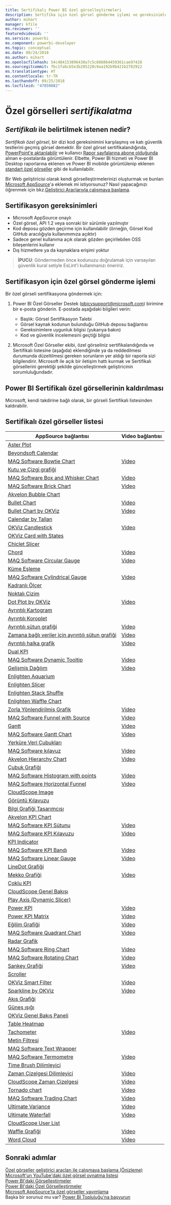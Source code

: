 ```yaml
---
title: Sertifikalı Power BI özel görselleştirmeleri
description: Sertifika için özel görsel gönderme işlemi ve gereksinimleri. Önceden sertifikalanan özel görseller listesi.
author: mihart
manager: kfile
ms.reviewer: ''
featuredvideoid: ''
ms.service: powerbi
ms.component: powerbi-developer
ms.topic: conceptual
ms.date: 09/24/2018
ms.author: mihart
ms.openlocfilehash: 54c484153896430a7c5c886864459361cae97428
ms.sourcegitcommit: fbc1fabcb5e3b285228c9aa192b9b421b2782922
ms.translationtype: HT
ms.contentlocale: tr-TR
ms.lasthandoff: 09/25/2018
ms.locfileid: "47059082"
---
```

# <a name="getting-a-custom-visual-certified"></a>Özel görselleri *sertifikalatma*
## <a name="what-is-meant-by-certified"></a>*Sertifikalı* ile belirtilmek istenen nedir?
*Sertifikalı özel görsel*, bir dizi kod gereksinimini karşılaşmış ve katı güvenlik testlerini geçmiş görsel demektir.  Bir özel görsel sertifikalandığında, [PowerPoint'e aktarılabilir](consumer/end-user-powerpoint.md) ve kullanıcı [Rapor sayfalarına abone olduğunda](consumer/end-user-subscribe.md) alınan e-postalarda görüntülenir. Elbette, Power BI hizmeti ve Power BI Desktop raporlarına eklenen ve Power BI mobilde görüntülenip eklenen [standart özel görseller](power-bi-custom-visuals.md) gibi de kullanılabilir.

Bir Web geliştiricisi olarak kendi görselleştirmelerinizi oluşturmak ve bunları [Microsoft AppSource](https://appsource.microsoft.com)'a eklemek mi istiyorsunuz? Nasıl yapacağınızı öğrenmek için bkz.[Geliştirici Araçlarıyla çalışmaya başlama](service-custom-visuals-getting-started-with-developer-tools.md).


## <a name="certification-requirements"></a>Sertifikasyon gereksinimleri
* Microsoft AppSource onaylı    
* Özel görsel, API 1.2 veya sonraki bir sürümle yazılmıştır    
* Kod deposu gözden geçirme için kullanılabilir (örneğin, Görsel Kod GitHub aracılığıyla kullanımımıza açıktır)    
* Sadece genel kullanıma açık olarak gözden geçirilebilen OSS bileşenlerini kullanır    
* Dış hizmetlere ya da kaynaklara erişimi yoktur    

> **İPUCU**: Göndermeden önce kodunuzu doğrulamak için varsayılan güvenlik kural setiyle EsLint'i kullanmanızı öneririz.
> 
> 

## <a name="process-for-submitting-a-custom-visual-for-certification"></a>Sertifikasyon için özel görsel gönderme işlemi
Bir özel görseli sertifikasyona göndermek için:

1. Power BI Özel Görseller Destek (pbicvsupport@microsoft.com) birimine bir e-posta gönderin. E-postada aşağıdaki bilgileri verin:    

   * Başlık: Görsel Sertifikasyon Talebi    
   * Görsel kaynak kodunun bulunduğu GitHub deposu bağlantısı    
   * Gereksinimlere uygunluk bilgisi (yukarıya bakın)    
   * Kod ve güvenlik incelemesini geçtiği bilgisi    

2. Microsoft Özel Görseller ekibi, özel görseliniz sertifikalandığında ve Sertifikalı listesine (aşağıda) eklendiğinde ya da reddedilmesi durumunda düzeltilmesi gereken sorunların yer aldığı bir raporla sizi bilgilendirir. Microsoft ile açık bir iletişim hattı kurmak ve Sertifikalı görsellerini gerektiği şekilde güncelleştirmek geliştiricinin sorumluluğundadır.

## <a name="removal-of-power-bi-certified-custom-visuals"></a>Power BI Sertifikalı özel görsellerinin kaldırılması
Microsoft, kendi takdirine bağlı olarak, bir görseli Sertifikalı listesinden kaldırabilir.  

## <a name="list-of-custom-visuals-that-have-been-certified"></a>Sertifikalı özel görseller listesi

| AppSource bağlantısı | Video bağlantısı |
| --- | --- |
| [Aster Plot](https://appsource.microsoft.com/en-us/product/power-bi-visuals/WA104380759) | |
| [Beyondsoft Calendar](https://appsource.microsoft.com/en-us/product/power-bi-visuals/WA104381096) | |
| [MAQ Software Bowtie Chart](https://appsource.microsoft.com/en-us/product/power-bi-visuals/WA104380838) | [Video](https://youtu.be/So5xKMSpVJI) |
| [Kutu ve Çizgi grafiği](https://appsource.microsoft.com/en-us/product/power-bi-visuals/WA104380831) | |
| [MAQ Software Box and Whisker Chart](https://appsource.microsoft.com/en-us/product/power-bi-visuals/WA104381351) | [Video](https://youtu.be/JoHaFLfhXdo) |
| [MAQ Software Brick Chart](https://appsource.microsoft.com/en-us/product/power-bi-visuals/WA104380836) | [Video](https://youtu.be/hA3DOsvn2xY) |
| [Akvelon Bubble Chart](https://appsource.microsoft.com/en-us/product/power-bi-visuals/WA104381340) | |
| [Bullet Chart](https://appsource.microsoft.com/en-us/product/power-bi-visuals/WA104380755) | [Video](https://youtu.be/AOlsFYkfkcw) |
| [Bullet Chart by OKViz](https://appsource.microsoft.com/en-us/product/power-bi-visuals/WA104380953) | [Video](https://youtu.be/mtvUNl9bMjA) |
| [Calendar by Tallan](https://appsource.microsoft.com/en-us/product/power-bi-visuals/WA104381146) | |
| [OKViz Candlestick](https://appsource.microsoft.com/en-us/product/power-bi-visuals/WA104380952) | [Video](https://youtu.be/nT_18gyRxPo) |
| [OKViz Card with States](https://appsource.microsoft.com/en-us/product/power-bi-visuals/WA104380967) | |
| [Chiclet Slicer](https://appsource.microsoft.com/en-us/product/power-bi-visuals/WA104380756) | |
| [Chord](https://appsource.microsoft.com/en-us/product/power-bi-visuals/WA104380761) | [Video](https://youtu.be/AQvd2FhRyCI) |
| [MAQ Software Circular Gauge](https://appsource.microsoft.com/en-us/product/power-bi-visuals/WA104380837) | [Video](https://youtu.be/9NHXALkBXuY) |
| [Küme Eşleme](https://appsource.microsoft.com/en-us/product/power-bi-visuals/WA104380806) | |
| [MAQ Software Cylindrical Gauge](https://appsource.microsoft.com/en-us/product/power-bi-visuals/WA104380874) | [Video](https://youtu.be/DgdoWi7Gcxo) |
| [Kadranlı Ölçer](https://appsource.microsoft.com/en-us/product/power-bi-visuals/WA104381184) | |
| [Noktalı Çizim](https://appsource.microsoft.com/en-us/product/power-bi-visuals/WA104380760) | |
| [Dot Plot by OKViz](https://appsource.microsoft.com/en-us/product/power-bi-visuals/WA104380949) | [Video](https://youtu.be/By16pX9KT40) |
| [Ayrıntılı Kartogram](https://appsource.microsoft.com/en-us/product/power-bi-visuals/WA104381045) | |
| [Ayrıntılı Koroplet](https://appsource.microsoft.com/en-us/product/power-bi-visuals/WA104381044) | |
| [Ayrıntılı sütun grafiği](https://appsource.microsoft.com/en-us/product/power-bi-visuals/WA104380857) | [Video](https://youtu.be/lBy2gQQ5YsQ) |
| [Zamana bağlı veriler için ayrıntılı sütun grafiği](https://appsource.microsoft.com/en-us/product/power-bi-visuals/WA104380881) | [Video](https://youtu.be/T_mRou18vx0) |
| [Ayrıntılı halka grafik](https://appsource.microsoft.com/en-us/product/power-bi-visuals/WA104380858) | [Video](https://youtu.be/AUVFrSHmPeo) |
| [Dual KPI](https://appsource.microsoft.com/en-us/product/power-bi-visuals/WA104380774) | |
| [MAQ Software Dynamic Tooltip](https://appsource.microsoft.com/en-us/product/power-bi-visuals/WA104380983) | [Video](https://youtu.be/Z-tl97BpEr0) |
| [Gelişmiş Dağılım](https://appsource.microsoft.com/en-us/product/power-bi-visuals/WA104380762) | [Video](https://youtu.be/xCfM0cjM4do) |
| [Enlighten Aquarium](https://appsource.microsoft.com/en-us/product/power-bi-visuals/WA104381112) | |
| [Enlighten Slicer](https://appsource.microsoft.com/en-us/product/power-bi-visuals/WA104380960) | |
| [Enlighten Stack Shuffle](https://appsource.microsoft.com/en-us/product/power-bi-visuals/WA104380849) | |
| [Enlighten Waffle Chart](https://appsource.microsoft.com/en-us/product/power-bi-visuals/WA104380850) | |
| [Zorla Yönlendirilmiş Grafik](https://appsource.microsoft.com/en-us/product/power-bi-visuals/WA104380764) | [Video](https://youtu.be/YsTa7uyJ4sg) |
| [MAQ Software Funnel with Source](https://appsource.microsoft.com/en-us/product/power-bi-visuals/WA104381334) | [Video](https://youtu.be/R_EcimsLI8U) |
| [Gantt](https://appsource.microsoft.com/en-us/product/power-bi-visuals/WA104380765) | [Video](https://youtu.be/qJ7s_KrGiUU) |
| [MAQ Software Gantt Chart](https://appsource.microsoft.com/en-us/product/power-bi-visuals/WA104381364) | [Video](https://youtu.be/vJLV9JRCpI8) |
| [Yerküre Veri Çubukları](https://appsource.microsoft.com/en-us/product/power-bi-visuals/WA104381344) | |
| [MAQ Software kılavuz](https://appsource.microsoft.com/en-us/product/power-bi-visuals/WA104380825) | [Video](https://youtu.be/VOPoDJgZfOY) |
| [Akvelon Hierarchy Chart](https://appsource.microsoft.com/en-us/product/power-bi-visuals/WA104381333) | [Video](https://youtu.be/0ZGzJaq_KT4) |
| [Çubuk Grafiği](https://appsource.microsoft.com/en-us/product/power-bi-visuals/WA104380776) | |
| [MAQ Software Histogram with points](https://appsource.microsoft.com/en-us/product/power-bi-visuals/WA104381032) | [Video](https://youtu.be/-ILF--wExrw) |
| [MAQ Software Horizontal Funnel](https://appsource.microsoft.com/en-us/product/power-bi-visuals/WA104380846) | [Video](https://youtu.be/SudZei68PPo) |
| [CloudScope Image](https://appsource.microsoft.com/en-us/product/power-bi-visuals/WA104381297) | |
| [Görüntü Kılavuzu](https://appsource.microsoft.com/en-us/product/power-bi-visuals/WA104381355) | |
| [Bilgi Grafiği Tasarımcısı](https://appsource.microsoft.com/en-us/product/power-bi-visuals/WA104380898) | |
| [Akvelon KPI Chart](https://appsource.microsoft.com/en-us/product/power-bi-visuals/WA104381432) | |
| [MAQ Software KPI Sütunu](https://appsource.microsoft.com/en-us/product/power-bi-visuals/WA104380996) | [Video](https://youtu.be/rU0xoOlIq1U) |
| [MAQ Software KPI Kılavuzu](https://appsource.microsoft.com/en-us/product/power-bi-visuals/WA104380947) | [Video](https://youtu.be/dM4PvZh71V0) |
| [KPI Indicator](https://appsource.microsoft.com/en-us/product/power-bi-visuals/WA104380832) | |
| [MAQ Software KPI Bandı](https://appsource.microsoft.com/en-us/product/power-bi-visuals/WA104380946) | [Video](https://youtu.be/cudG4gsZ2V8) |
| [MAQ Software Linear Gauge](https://appsource.microsoft.com/en-us/product/power-bi-visuals/WA104380821) | [Video](https://youtu.be/7_jFaM30dkc) |
| [LineDot Grafiği](https://appsource.microsoft.com/en-us/product/power-bi-visuals/WA104380766) | |
| [Mekko Grafiği](https://appsource.microsoft.com/en-us/product/power-bi-visuals/WA104380785) | [Video](https://youtu.be/90FLCKpgicA) |
| [Çoklu KPI](https://appsource.microsoft.com/en-us/product/power-bi-visuals/WA104381763) | |
| [CloudScope Genel Bakışı](https://appsource.microsoft.com/en-us/product/power-bi-visuals/WA104381477) | |
| [Play Axis (Dynamic Slicer)](https://appsource.microsoft.com/en-us/product/power-bi-visuals/WA104380981) | |
| [Power KPI](https://appsource.microsoft.com/en-us/product/power-bi-visuals/WA104381083) | [Video](https://youtu.be/IvfIP3E6-1Q) |
| [Power KPI Matrix](https://appsource.microsoft.com/en-us/product/power-bi-visuals/WA104381299) | [Video](https://youtu.be/1enze8pcGzY) |
| [Eğilim Grafiği](https://appsource.microsoft.com/en-us/product/power-bi-visuals/WA104381006) | [Video](https://youtu.be/DQWdcQtjDVw) |
| [MAQ Software Quadrant Chart](https://appsource.microsoft.com/en-us/product/power-bi-visuals/WA104381011) | [Video](https://youtu.be/ppBnyhqWNC0) |
| [Radar Grafik](https://appsource.microsoft.com/en-us/product/power-bi-visuals/WA104380771) | |
| [MAQ Software Ring Chart](https://appsource.microsoft.com/en-us/product/power-bi-visuals/WA104380824) | [Video](https://youtu.be/pDToHDFHnq8) |
| [MAQ Software Rotating Chart](https://appsource.microsoft.com/en-us/product/power-bi-visuals/WA104381007) | [Video](https://youtu.be/d5xBCMmb3hU) |
| [Sankey Grafiği](https://appsource.microsoft.com/en-us/product/power-bi-visuals/WA104380777) | [Video](https://youtu.be/WWP9wVUHGaA) |
| [Scroller](https://appsource.microsoft.com/en-us/product/power-bi-visuals/WA104381018) | |
| [OKViz Smart Filter](https://appsource.microsoft.com/en-us/product/power-bi-visuals/WA104380859) | [Video](https://youtu.be/gcJsDDRQq28) |
| [Sparkline by OKViz](https://appsource.microsoft.com/en-us/product/power-bi-visuals/WA104380910) | [Video](https://youtu.be/0m3Vnvso9tY) |
| [Akış Grafiği](https://appsource.microsoft.com/en-us/product/power-bi-visuals/WA104380772) | |
| [Güneş ışığı](https://appsource.microsoft.com/en-us/product/power-bi-visuals/WA104380767) | |
| [OKViz Genel Bakış Paneli](https://appsource.microsoft.com/en-us/product/power-bi-visuals/WA104380873) | |
| [Table Heatmap](https://appsource.microsoft.com/en-us/product/power-bi-visuals/WA104380818) | |
| [Tachometer](https://appsource.microsoft.com/en-us/product/power-bi-visuals/WA104380937) | [Video](https://youtu.be/C3OXdETbS9o) |
| [Metin Filtresi](https://appsource.microsoft.com/en-us/product/power-bi-visuals/WA104381309) | |
| [MAQ Software Text Wrapper](https://appsource.microsoft.com/en-us/product/power-bi-visuals/WA104380826) | |
| [MAQ Software Termometre](https://appsource.microsoft.com/en-us/product/power-bi-visuals/WA104380847) | [Video](https://youtu.be/SPX9mgrAdBc) |
| [Time Brush Dilimleyici](https://appsource.microsoft.com/en-us/product/power-bi-visuals/WA104380798) | |
| [Zaman Çizelgesi Dilimleyici](https://appsource.microsoft.com/en-us/product/power-bi-visuals/WA104380786) | [Video](https://youtu.be/ozMtZ4_NZ10) |
| [CloudScope Zaman Çizelgesi](https://appsource.microsoft.com/en-us/product/power-bi-visuals/WA104381427) | [Video](https://youtu.be/szNi9YgXFJc) |
| [Tornado chart](https://appsource.microsoft.com/en-us/product/power-bi-visuals/WA104380768) | [Video](https://www.youtube.com/watch?v=AQvd2FhRyCI) |
| [MAQ Software Trading Chart](https://appsource.microsoft.com/en-us/product/power-bi-visuals/WA104380823) | [Video](https://youtu.be/xhTR6y6J9Ko) |
| [Ultimate Variance](https://appsource.microsoft.com/en-us/product/power-bi-visuals/WA104381140) | [Video](https://youtu.be/pDYF8iZxERs) |
| [Ultimate Waterfall](https://appsource.microsoft.com/en-us/product/power-bi-visuals/WA104380956) | [Video](https://youtu.be/0BZsVCQdEkc) |
| [CloudScope User List](https://appsource.microsoft.com/en-us/product/power-bi-visuals/WA104381426) | |
| [Waffle Grafiği](https://appsource.microsoft.com/en-us/product/power-bi-visuals/WA104381049) | [Video](https://youtu.be/1vRqYUsm3Vk) |
| [Word Cloud](https://appsource.microsoft.com/en-us/product/power-bi-visuals/WA104380752) | [Video](https://youtu.be/AblTenl9fqo) |

## <a name="next-steps"></a>Sonraki adımlar
[Özel görseller geliştirici araçları ile çalışmaya başlama (Önizleme)](service-custom-visuals-getting-started-with-developer-tools.md)      
[Microsoft'un YouTube'daki özel görsel oynatma listesi](https://www.youtube.com/playlist?list=PL1N57mwBHtN1vIjfvuBIzZllrmKo-Vz6x)  
[Power BI'daki Görselleştirmeler](visuals/power-bi-report-visualizations.md)  
[Power BI'daki Özel Görselleştirmeler](power-bi-custom-visuals.md)  
[Microsoft AppSource'ta özel görseller yayımlama](developer/office-store.md)  
Başka bir sorunuz mu var? [Power BI Topluluğu'na başvurun](http://community.powerbi.com/)

